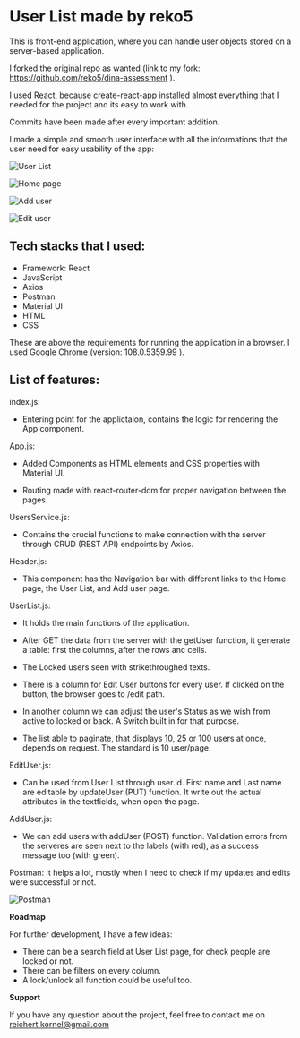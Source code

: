 # User List made by reko5
This is front-end application, where you can handle user objects stored on a server-based application.

I forked the original repo as wanted (link to my fork: https://github.com/reko5/dina-assessment ).

I used React, because create-react-app installed almost everything that I needed for the project and its easy to work with.

Commits have been made after every important addition.

I made a simple and smooth user interface with all the informations that the user need for easy usability of the app:

![User List](https://user-images.githubusercontent.com/105787337/206960081-ac64355a-66f4-4085-8352-b1544a682d76.jpg)

![Home page](https://github.com/reko5/number-converter-tool/tree/main/public/NumberConverter1.jpg?raw=true)

![Add user](https://github.com/reko5/number-converter-tool/tree/main/public/NumberConverter3.jpg?raw=true)

![Edit user](https://github.com/reko5/number-converter-tool/tree/main/public/NumberConverter3.jpg?raw=true)

<h2>Tech stacks that I used:</h2>

- Framework: React
- JavaScript
- Axios
- Postman
- Material UI
- HTML
- CSS

These are above the requirements for running the application in a browser. I used Google Chrome (version: 108.0.5359.99 ).

<h2>List of features:</h2>

index.js:
- Entering point for the applictaion, contains the logic for rendering the App component.

App.js:
- Added Components as HTML elements and CSS properties with Material UI.

- Routing made with react-router-dom for proper navigation between the pages.

UsersService.js:
- Contains the crucial functions to make connection with the server through CRUD (REST API) endpoints by Axios.

Header.js:
- This component has the Navigation bar with different links to the Home page, the User List, and Add user page.

UserList.js:
- It holds the main functions of the application.

- After GET the data from the server with the getUser function, it generate a table: first the columns, after the rows anc cells.

- The Locked users seen with strikethroughed texts.

- There is a column for Edit User buttons for every user. If clicked on the button, the browser goes to /edit path.

- In another column we can adjust the user's Status as we wish from active to locked or back. A Switch built in for that purpose.

- The list able to paginate, that displays 10, 25 or 100 users at once, depends on request. The standard is 10 user/page.

EditUser.js:
- Can be used from User List through user.id. First name and Last name are editable by updateUser (PUT) function. It write out the actual attributes in the textfields, when open the page.

AddUser.js:
- We can add users with addUser (POST) function. Validation errors from the serveres are seen next to the labels (with red), as a success message too (with green).

Postman: It helps a lot, mostly when I need to check if my updates and edits were successful or not.

![Postman](https://user-images.githubusercontent.com/105787337/206965563-1c1f8631-dd40-4f7a-9d8d-648c06678676.png)

**<p>Roadmap</p>**
For further development, I have a few ideas:
- There can be a search field at User List page, for check people are locked or not.
- There can be filters on every column.
- A lock/unlock all function could be useful too.

**<p>Support</p>**
If you have any question about the project, feel free to contact me on reichert.kornel@gmail.com